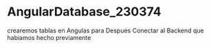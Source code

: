 # AngularDatabase_230374
crearemos tablas en Angulas para Despues Conectar al Backend que habiamos hecho previamente
